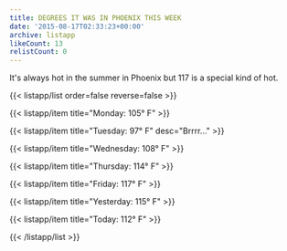 ```yaml
---
title: DEGREES IT WAS IN PHOENIX THIS WEEK
date: '2015-08-17T02:33:23+00:00'
archive: listapp
likeCount: 13
relistCount: 0
---
```


It's always hot in the summer in Phoenix but 117 is a special kind of hot.

{{< listapp/list order=false reverse=false >}}

   {{< listapp/item title="Monday: 105° F" >}}

   {{< listapp/item title="Tuesday: 97° F"
      desc="Brrrr…" >}}

   {{< listapp/item title="Wednesday: 108° F" >}}

   {{< listapp/item title="Thursday: 114° F" >}}

   {{< listapp/item title="Friday: 117° F" >}}

   {{< listapp/item title="Yesterday: 115° F" >}}

   {{< listapp/item title="Today: 112° F" >}}

{{< /listapp/list >}}
